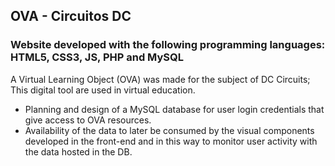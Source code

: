 ## OVA - Circuitos DC
### Website developed with the following programming languages: HTML5, CSS3, JS, PHP and MySQL<br>
A Virtual Learning Object (OVA) was made for the subject of DC Circuits; This digital tool are used in virtual education.<br>
- Planning and design of a MySQL database for user login credentials that give access to OVA resources.<br>
- Availability of the data to later be consumed by the visual components developed in the front-end and in this way to monitor user activity with the data hosted in the DB.
